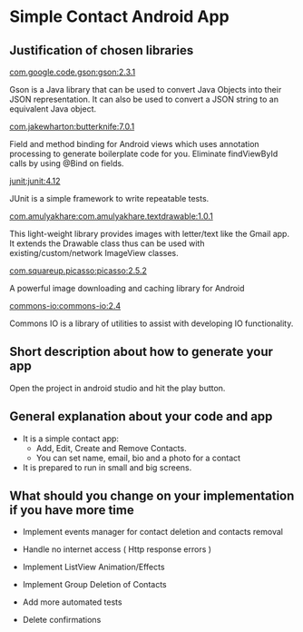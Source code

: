 # Simple Contact Android App

##	Justification	of chosen	libraries

[com.google.code.gson:gson:2.3.1](https://github.com/google/gson)

Gson is a Java library that can be used to convert Java Objects into their JSON representation.
It can also be used to convert a JSON string to an equivalent Java object. 

[com.jakewharton:butterknife:7.0.1](http://jakewharton.github.io/butterknife/)

Field and method binding for Android views which uses annotation processing to generate boilerplate code for you.
Eliminate findViewById calls by using @Bind on fields.

[junit:junit:4.12](http://junit.org/)

JUnit is a simple framework to write repeatable tests.

[com.amulyakhare:com.amulyakhare.textdrawable:1.0.1](https://github.com/amulyakhare/TextDrawable)

This light-weight library provides images with letter/text like the Gmail app. 
It extends the Drawable class thus can be used with existing/custom/network ImageView classes.

[com.squareup.picasso:picasso:2.5.2](http://square.github.io/picasso/)

A powerful image downloading and caching library for Android

[commons-io:commons-io:2.4](https://commons.apache.org/proper/commons-io/)

Commons IO is a library of utilities to assist with developing IO functionality.

## Short	description	about	how	to	generate	your	app

Open the project in android studio and hit the play button.

## General	explanation	about	your	code	and	app
 
 * It is a simple contact app:
     * Add, Edit, Create and Remove Contacts.
     * You can set name, email, bio and a photo for a contact
 * It is prepared to run in small and big screens.
 
##	What	should	you	change	on	your	implementation	if	you	have	more	time

* Implement events manager for contact deletion and contacts removal

* Handle no internet access  ( Http response errors )

* Implement ListView Animation/Effects

* Implement Group Deletion of Contacts

* Add more automated tests

* Delete confirmations
